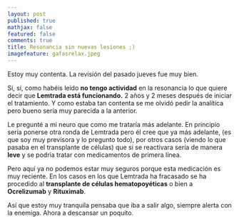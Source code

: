 ```yaml
---
layout: post
published: true
mathjax: false
featured: false
comments: true
title: Resonancia sin nuevas lesiones ;)
imagefeature: gafasrelax.jpeg
---
```

Estoy muy contenta. La revisión del pasado jueves fue muy bien.

Sí, sí, como habéis leído **no tengo actividad** en la resonancia lo que quiere decir que **Lemtrada está funcionando.** 2 años y 2 meses después de iniciar el tratamiento.
Y como estaba tan contenta se me olvidó pedir la analítica pero bueno sería muy parecida a la anterior.

Le pregunté a mi neuro que como me trataría más adelante. En principio sería ponerse otra ronda de Lemtrada pero él cree que ya más adelante, (es que soy muy previsora y lo pregunto todo), por otros casos (viendo lo que pasaba en el transplante de células) que si se reactivara sería de manera **leve** y se podría tratar con medicamentos de primera línea. 

Pero aquí ya no podemos estar muy seguros porque esta medicación es muy reciente. En los casos en los que Lemtrada ha fracasado se ha procedido al **transplante de células hematopoyéticas** o bien a **Ocrelizumab** y **Rituximab**.

Así que estoy muy tranquila pensaba que iba a salir algo, siempre alerta con la enemiga. Ahora a descansar un poquito.
